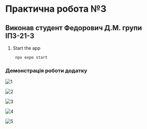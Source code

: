 # Практична робота №3
## Виконав студент Федорович Д.М. групи ІПЗ-21-3
1. Start the app

   ```bash
    npx expo start
   ```
### Демонстрація роботи додатку
![1](assets/images/screenshots/1.png)

![2](assets/images/screenshots/2.png)

![3](assets/images/screenshots/3.png)

![4](assets/images/screenshots/4.png)

![5](assets/images/screenshots/5.png)

